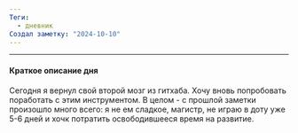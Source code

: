 ```yaml
---
Теги:
  - дневник
Создал заметку: "2024-10-10"
---
```

---
#### Краткое описание дня

Сегодня я вернул свой второй мозг из гитхаба. Хочу вновь попробовать поработать с этим инструментом. В целом - с прошлой заметки произошло много всего: я не ем сладкое, магистр, не играю в доту уже 5-6 дней и хочк потратить освободившееся время на развитие.


